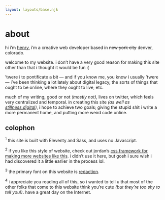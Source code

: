 ```yaml
---
layout: layouts/base.njk
---
```


<div class="about">

# about

hi i’m [henry](https://henry.codes), i’m a creative web developer based in ~~new york city~~ denver, colorado.

welcome to my website. i don’t have a very good reason for making this site other than that i thought it would be fun :)

’twere i to pontificate a bit — and if you know me, you know i usually ’twere — i’ve been thinking a lot lately about digital legacy, the sorts of things that ought to be online, where they ought to live, etc.

much of my writing, good or not _(mostly not)_, lives on twitter, which feels very centralized and temporal. in creating this site _(as well as [stillness.digital](https://stillness.digital))_, i hope to achieve two goals; giving the stupid shit i write a more permanent home, and putting more weird code online.

## colophon

<sup>1</sup> this site is built with Eleventy and Sass, and uses no Javascript.

<sup>2</sup> if you like this style of website, check out jordan’s [css framework for making more websites like this](https://jdan.github.io/98.css/). i didn’t use it here, but gosh i sure wish i had discovered it a little earlier in the process lol.

<sup>3</sup> the primary font on this website is [redaction](https://www.redaction.us/).

<sup>4</sup> i appreciate you reading all of this, so i wanted to tell u that most of the other folks that come to this website think you’re cute _(but they’re too shy to tell you!)_. have a great day on the Internet.

</div>
